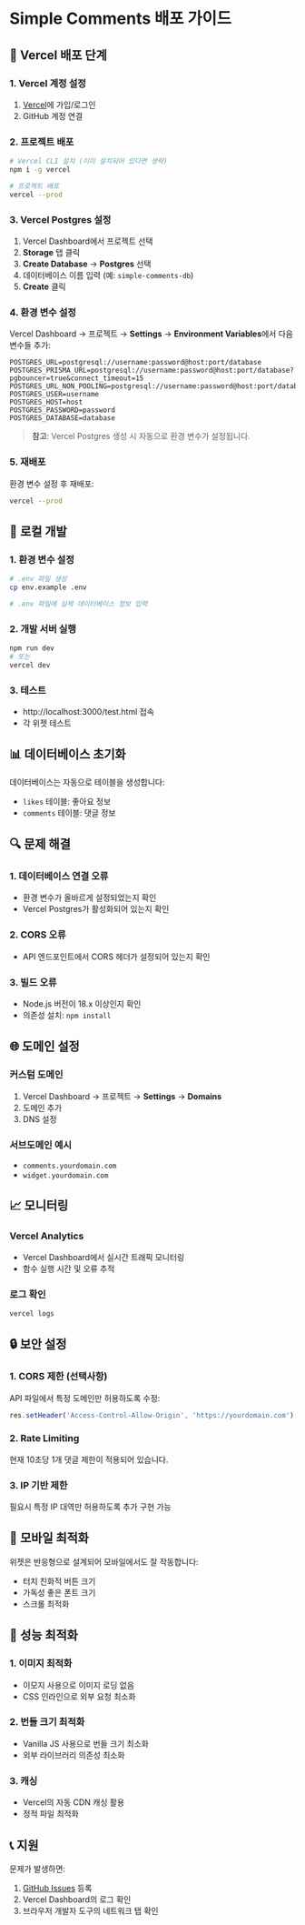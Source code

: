 # Simple Comments 배포 가이드

## 🚀 Vercel 배포 단계

### 1. Vercel 계정 설정
1. [Vercel](https://vercel.com)에 가입/로그인
2. GitHub 계정 연결

### 2. 프로젝트 배포
```bash
# Vercel CLI 설치 (이미 설치되어 있다면 생략)
npm i -g vercel

# 프로젝트 배포
vercel --prod
```

### 3. Vercel Postgres 설정
1. Vercel Dashboard에서 프로젝트 선택
2. **Storage** 탭 클릭
3. **Create Database** → **Postgres** 선택
4. 데이터베이스 이름 입력 (예: `simple-comments-db`)
5. **Create** 클릭

### 4. 환경 변수 설정
Vercel Dashboard → 프로젝트 → **Settings** → **Environment Variables**에서 다음 변수들 추가:

```
POSTGRES_URL=postgresql://username:password@host:port/database
POSTGRES_PRISMA_URL=postgresql://username:password@host:port/database?pgbouncer=true&connect_timeout=15
POSTGRES_URL_NON_POOLING=postgresql://username:password@host:port/database
POSTGRES_USER=username
POSTGRES_HOST=host
POSTGRES_PASSWORD=password
POSTGRES_DATABASE=database
```

> **참고**: Vercel Postgres 생성 시 자동으로 환경 변수가 설정됩니다.

### 5. 재배포
환경 변수 설정 후 재배포:
```bash
vercel --prod
```

## 🔧 로컬 개발

### 1. 환경 변수 설정
```bash
# .env 파일 생성
cp env.example .env

# .env 파일에 실제 데이터베이스 정보 입력
```

### 2. 개발 서버 실행
```bash
npm run dev
# 또는
vercel dev
```

### 3. 테스트
- http://localhost:3000/test.html 접속
- 각 위젯 테스트

## 📊 데이터베이스 초기화

데이터베이스는 자동으로 테이블을 생성합니다:
- `likes` 테이블: 좋아요 정보
- `comments` 테이블: 댓글 정보

## 🔍 문제 해결

### 1. 데이터베이스 연결 오류
- 환경 변수가 올바르게 설정되었는지 확인
- Vercel Postgres가 활성화되어 있는지 확인

### 2. CORS 오류
- API 엔드포인트에서 CORS 헤더가 설정되어 있는지 확인

### 3. 빌드 오류
- Node.js 버전이 18.x 이상인지 확인
- 의존성 설치: `npm install`

## 🌐 도메인 설정

### 커스텀 도메인
1. Vercel Dashboard → 프로젝트 → **Settings** → **Domains**
2. 도메인 추가
3. DNS 설정

### 서브도메인 예시
- `comments.yourdomain.com`
- `widget.yourdomain.com`

## 📈 모니터링

### Vercel Analytics
- Vercel Dashboard에서 실시간 트래픽 모니터링
- 함수 실행 시간 및 오류 추적

### 로그 확인
```bash
vercel logs
```

## 🔒 보안 설정

### 1. CORS 제한 (선택사항)
API 파일에서 특정 도메인만 허용하도록 수정:
```javascript
res.setHeader('Access-Control-Allow-Origin', 'https://yourdomain.com');
```

### 2. Rate Limiting
현재 10초당 1개 댓글 제한이 적용되어 있습니다.

### 3. IP 기반 제한
필요시 특정 IP 대역만 허용하도록 추가 구현 가능

## 📱 모바일 최적화

위젯은 반응형으로 설계되어 모바일에서도 잘 작동합니다:
- 터치 친화적 버튼 크기
- 가독성 좋은 폰트 크기
- 스크롤 최적화

## 🎯 성능 최적화

### 1. 이미지 최적화
- 이모지 사용으로 이미지 로딩 없음
- CSS 인라인으로 외부 요청 최소화

### 2. 번들 크기 최적화
- Vanilla JS 사용으로 번들 크기 최소화
- 외부 라이브러리 의존성 최소화

### 3. 캐싱
- Vercel의 자동 CDN 캐싱 활용
- 정적 파일 최적화

## 📞 지원

문제가 발생하면:
1. [GitHub Issues](https://github.com/your-username/simple-comments/issues) 등록
2. Vercel Dashboard의 로그 확인
3. 브라우저 개발자 도구의 네트워크 탭 확인
